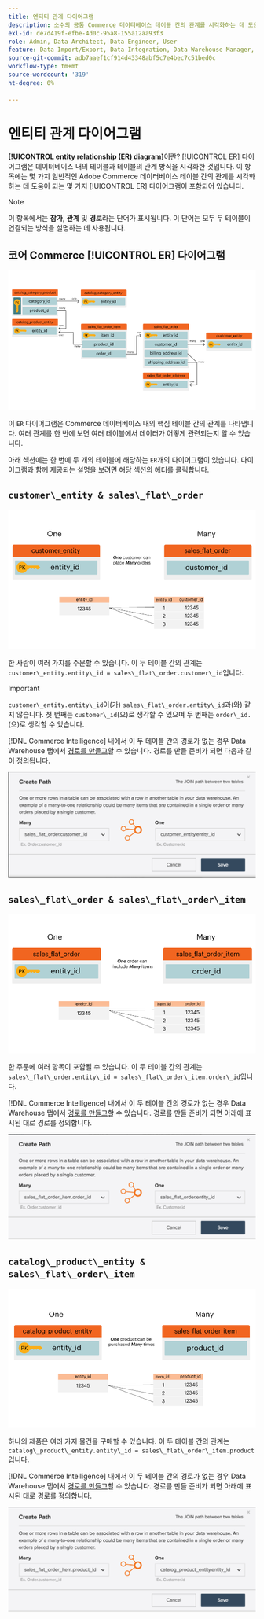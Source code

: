 ```yaml
---
title: 엔티티 관계 다이어그램
description: 소수의 공통 Commerce 데이터베이스 테이블 간의 관계를 시각화하는 데 도움이 되는 몇 가지 ER 다이어그램에 대해 알아봅니다.
exl-id: de7d419f-efbe-4d0c-95a8-155a12aa93f3
role: Admin, Data Architect, Data Engineer, User
feature: Data Import/Export, Data Integration, Data Warehouse Manager, Commerce Tables
source-git-commit: adb7aaef1cf914d43348abf5c7e4bec7c51bed0c
workflow-type: tm+mt
source-wordcount: '319'
ht-degree: 0%

---
```


# 엔티티 관계 다이어그램

**[!UICONTROL entity relationship (ER) diagram]**&#x200B;이란? [!UICONTROL ER] 다이어그램은 데이터베이스 내의 테이블과 테이블의 관계 방식을 시각화한 것입니다. 이 항목에는 몇 가지 일반적인 Adobe Commerce 데이터베이스 테이블 간의 관계를 시각화하는 데 도움이 되는 몇 가지 [!UICONTROL ER] 다이어그램이 포함되어 있습니다.

>[!NOTE]
>
>이 항목에서는 **참가**, **관계** 및 **경로**&#x200B;라는 단어가 표시됩니다. 이 단어는 모두 두 테이블이 연결되는 방식을 설명하는 데 사용됩니다.

## 코어 Commerce [!UICONTROL ER] 다이어그램

![4_DB_Chart](../../assets/4_DB_Chart.png)

이 `ER` 다이어그램은 Commerce 데이터베이스 내의 핵심 테이블 간의 관계를 나타냅니다. 여러 관계를 한 번에 보면 여러 테이블에서 데이터가 어떻게 관련되는지 알 수 있습니다.

아래 섹션에는 한 번에 두 개의 테이블에 해당하는 `ER`개의 다이어그램이 있습니다. 다이어그램과 함께 제공되는 설명을 보려면 해당 섹션의 헤더를 클릭합니다.

## `customer\_entity & sales\_flat\_order`

![한 명의 고객에게 많은 주문](../../assets/2_OneCustomerManyOrders.png)

한 사람이 여러 가지를 주문할 수 있습니다. 이 두 테이블 간의 관계는 `customer\_entity.entity\_id = sales\_flat\_order.customer\_id`입니다.

>[!IMPORTANT]
>
>`customer\_entity.entity\_id`이(가) `sales\_flat\_order.entity\_id`과(와) 같지 않습니다. 첫 번째는 `customer\_id`(으)로 생각할 수 있으며 두 번째는 `order\_id.`(으)로 생각할 수 있습니다.

[!DNL Commerce Intelligence] 내에서 이 두 테이블 간의 경로가 없는 경우 Data Warehouse 탭에서 [경로를 만들고](../data-warehouse-mgr/create-paths-calc-columns.md)할 수 있습니다. 경로를 만들 준비가 되면 다음과 같이 정의됩니다.

![](../../assets/SFO___CE_path.png)

## `sales\_flat\_order & sales\_flat\_order\_item`

![1_OneOrderManyItems](../../assets/1_OneOrderManyItems.png)

한 주문에 여러 항목이 포함될 수 있습니다. 이 두 테이블 간의 관계는 `sales\_flat\_order.entity\_id = sales\_flat\_order\_item.order\_id`입니다.

[!DNL Commerce Intelligence] 내에서 이 두 테이블 간의 경로가 없는 경우 Data Warehouse 탭에서 [경로를 만들고](../data-warehouse-mgr/create-paths-calc-columns.md)할 수 있습니다. 경로를 만들 준비가 되면 아래에 표시된 대로 경로를 정의합니다.

![](../../assets/SFOI___SFO_path.png)

## `catalog\_product\_entity & sales\_flat\_order\_item`

![3_OneProductManyTimes](../../assets/3_OneProductManyTimes.png)

하나의 제품은 여러 가지 물건을 구매할 수 있습니다. 이 두 테이블 간의 관계는 `catalog\_product\_entity.entity\_id = sales\_flat\_order\_item.product`입니다.

[!DNL Commerce Intelligence] 내에서 이 두 테이블 간의 경로가 없는 경우 Data Warehouse 탭에서 [경로를 만들고](../data-warehouse-mgr/create-paths-calc-columns.md)할 수 있습니다. 경로를 만들 준비가 되면 아래에 표시된 대로 경로를 정의합니다.

![](../../assets/SFOI___CPE_path.png)
